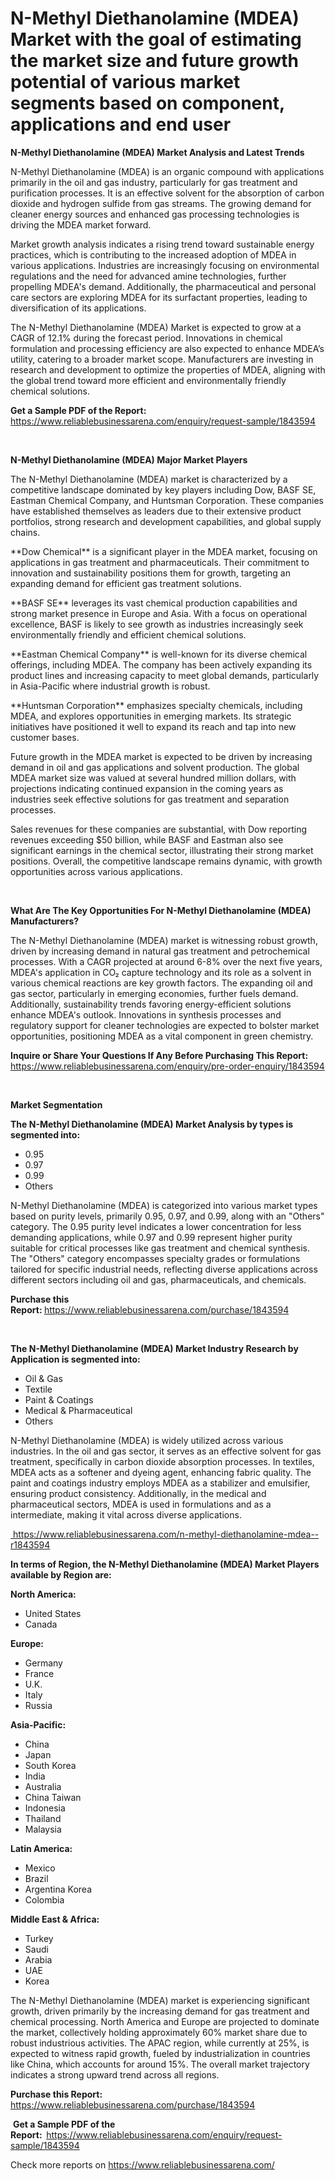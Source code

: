 <p><h1>N-Methyl Diethanolamine (MDEA) Market with the goal of estimating the market size and future growth potential of various market segments based on component, applications and end user</h1></p><p><strong>N-Methyl Diethanolamine (MDEA) Market Analysis and Latest Trends</strong></p>
<p><p>N-Methyl Diethanolamine (MDEA) is an organic compound with applications primarily in the oil and gas industry, particularly for gas treatment and purification processes. It is an effective solvent for the absorption of carbon dioxide and hydrogen sulfide from gas streams. The growing demand for cleaner energy sources and enhanced gas processing technologies is driving the MDEA market forward. </p><p>Market growth analysis indicates a rising trend toward sustainable energy practices, which is contributing to the increased adoption of MDEA in various applications. Industries are increasingly focusing on environmental regulations and the need for advanced amine technologies, further propelling MDEA's demand. Additionally, the pharmaceutical and personal care sectors are exploring MDEA for its surfactant properties, leading to diversification of its applications.</p><p>The N-Methyl Diethanolamine (MDEA) Market is expected to grow at a CAGR of 12.1% during the forecast period. Innovations in chemical formulation and processing efficiency are also expected to enhance MDEA’s utility, catering to a broader market scope. Manufacturers are investing in research and development to optimize the properties of MDEA, aligning with the global trend toward more efficient and environmentally friendly chemical solutions.</p></p>
<p><strong>Get a Sample PDF of the Report:&nbsp;</strong> <a href="https://www.reliablebusinessarena.com/enquiry/request-sample/1843594?utm_campaign=2202&utm_medium=2&utm_source=Github&utm_content=ia&utm_term=03022025&utm_id=n-methyl-diethanolamine-mdea">https://www.reliablebusinessarena.com/enquiry/request-sample/1843594</a></p>
<p>&nbsp;</p>
<p><strong>N-Methyl Diethanolamine (MDEA) Major Market Players</strong></p>
<p><p>The N-Methyl Diethanolamine (MDEA) market is characterized by a competitive landscape dominated by key players including Dow, BASF SE, Eastman Chemical Company, and Huntsman Corporation. These companies have established themselves as leaders due to their extensive product portfolios, strong research and development capabilities, and global supply chains.</p><p>**Dow Chemical** is a significant player in the MDEA market, focusing on applications in gas treatment and pharmaceuticals. Their commitment to innovation and sustainability positions them for growth, targeting an expanding demand for efficient gas treatment solutions.</p><p>**BASF SE** leverages its vast chemical production capabilities and strong market presence in Europe and Asia. With a focus on operational excellence, BASF is likely to see growth as industries increasingly seek environmentally friendly and efficient chemical solutions.</p><p>**Eastman Chemical Company** is well-known for its diverse chemical offerings, including MDEA. The company has been actively expanding its product lines and increasing capacity to meet global demands, particularly in Asia-Pacific where industrial growth is robust.</p><p>**Huntsman Corporation** emphasizes specialty chemicals, including MDEA, and explores opportunities in emerging markets. Its strategic initiatives have positioned it well to expand its reach and tap into new customer bases.</p><p>Future growth in the MDEA market is expected to be driven by increasing demand in oil and gas applications and solvent production. The global MDEA market size was valued at several hundred million dollars, with projections indicating continued expansion in the coming years as industries seek effective solutions for gas treatment and separation processes.</p><p>Sales revenues for these companies are substantial, with Dow reporting revenues exceeding $50 billion, while BASF and Eastman also see significant earnings in the chemical sector, illustrating their strong market positions. Overall, the competitive landscape remains dynamic, with growth opportunities across various applications.</p></p>
<p>&nbsp;</p>
<p><strong>What Are The Key Opportunities For N-Methyl Diethanolamine (MDEA) Manufacturers?</strong></p>
<p><p>The N-Methyl Diethanolamine (MDEA) market is witnessing robust growth, driven by increasing demand in natural gas treatment and petrochemical processes. With a CAGR projected at around 6-8% over the next five years, MDEA's application in CO₂ capture technology and its role as a solvent in various chemical reactions are key growth factors. The expanding oil and gas sector, particularly in emerging economies, further fuels demand. Additionally, sustainability trends favoring energy-efficient solutions enhance MDEA's outlook. Innovations in synthesis processes and regulatory support for cleaner technologies are expected to bolster market opportunities, positioning MDEA as a vital component in green chemistry.</p></p>
<p><strong>Inquire or Share Your Questions If Any Before Purchasing This Report:</strong> <a href="https://www.reliablebusinessarena.com/enquiry/pre-order-enquiry/1843594?utm_campaign=2202&utm_medium=2&utm_source=Github&utm_content=ia&utm_term=03022025&utm_id=n-methyl-diethanolamine-mdea">https://www.reliablebusinessarena.com/enquiry/pre-order-enquiry/1843594</a></p>
<p>&nbsp;</p>
<p><strong>Market Segmentation</strong></p>
<p><strong>The N-Methyl Diethanolamine (MDEA) Market Analysis by types is segmented into:</strong></p>
<p><ul><li>0.95</li><li>0.97</li><li>0.99</li><li>Others</li></ul></p>
<p><p>N-Methyl Diethanolamine (MDEA) is categorized into various market types based on purity levels, primarily 0.95, 0.97, and 0.99, along with an "Others" category. The 0.95 purity level indicates a lower concentration for less demanding applications, while 0.97 and 0.99 represent higher purity suitable for critical processes like gas treatment and chemical synthesis. The "Others" category encompasses specialty grades or formulations tailored for specific industrial needs, reflecting diverse applications across different sectors including oil and gas, pharmaceuticals, and chemicals.</p></p>
<p><strong>Purchase this Report:&nbsp;</strong><a href="https://www.reliablebusinessarena.com/purchase/1843594?utm_campaign=2202&utm_medium=2&utm_source=Github&utm_content=ia&utm_term=03022025&utm_id=n-methyl-diethanolamine-mdea">https://www.reliablebusinessarena.com/purchase/1843594</a></p>
<p>&nbsp;</p>
<p><strong>The N-Methyl Diethanolamine (MDEA) Market Industry Research by Application is segmented into:</strong></p>
<p><ul><li>Oil & Gas</li><li>Textile</li><li>Paint & Coatings</li><li>Medical & Pharmaceutical</li><li>Others</li></ul></p>
<p><p>N-Methyl Diethanolamine (MDEA) is widely utilized across various industries. In the oil and gas sector, it serves as an effective solvent for gas treatment, specifically in carbon dioxide absorption processes. In textiles, MDEA acts as a softener and dyeing agent, enhancing fabric quality. The paint and coatings industry employs MDEA as a stabilizer and emulsifier, ensuring product consistency. Additionally, in the medical and pharmaceutical sectors, MDEA is used in formulations and as a intermediate, making it vital across diverse applications.</p></p>
<p><a href="https://www.reliablebusinessarena.com/n-methyl-diethanolamine-mdea--r1843594?utm_campaign=2202&utm_medium=2&utm_source=Github&utm_content=ia&utm_term=03022025&utm_id=n-methyl-diethanolamine-mdea">&nbsp;https://www.reliablebusinessarena.com/n-methyl-diethanolamine-mdea--r1843594</a></p>
<p><strong>In terms of Region, the N-Methyl Diethanolamine (MDEA) Market Players available by Region are:</strong></p>
<p>
    <p> <strong> North America: </strong>
        <ul>
            <li>United States</li>
            <li>Canada</li>
        </ul>
        </p> 
    <p> <strong> Europe: </strong>
        <ul>
            <li>Germany</li>
            <li>France</li>
            <li>U.K.</li>
            <li>Italy</li>
            <li>Russia</li>
        </ul>
        </p> 
    <p> <strong> Asia-Pacific: </strong>
        <ul>
            <li>China</li>
            <li>Japan</li>
            <li>South Korea</li>
            <li>India</li>
            <li>Australia</li>
            <li>China Taiwan</li>
            <li>Indonesia</li>
            <li>Thailand</li>
            <li>Malaysia</li>
        </ul>
        </p> 
    <p> <strong> Latin America: </strong>
        <ul>
            <li>Mexico</li>
            <li>Brazil</li>
            <li>Argentina Korea</li>
            <li>Colombia</li>
        </ul>
        </p> 
    <p> <strong> Middle East & Africa: </strong>
        <ul>
            <li>Turkey</li>
            <li>Saudi</li>
            <li>Arabia</li>
            <li>UAE</li>
            <li>Korea</li>
        </ul>
    </p>
    </p>
<p><p>The N-Methyl Diethanolamine (MDEA) market is experiencing significant growth, driven primarily by the increasing demand for gas treatment and chemical processing. North America and Europe are projected to dominate the market, collectively holding approximately 60% market share due to robust industrious activities. The APAC region, while currently at 25%, is expected to witness rapid growth, fueled by industrialization in countries like China, which accounts for around 15%. The overall market trajectory indicates a strong upward trend across all regions.</p></p>
<p><strong>Purchase this Report: </strong><a href="https://www.reliablebusinessarena.com/purchase/1843594?utm_campaign=2202&utm_medium=2&utm_source=Github&utm_content=ia&utm_term=03022025&utm_id=n-methyl-diethanolamine-mdea">https://www.reliablebusinessarena.com/purchase/1843594</a></p>
<p>&nbsp;<strong>Get a Sample PDF of the Report:&nbsp;&nbsp;</strong><a href="https://www.reliablebusinessarena.com/enquiry/request-sample/1843594?utm_campaign=2202&utm_medium=2&utm_source=Github&utm_content=ia&utm_term=03022025&utm_id=n-methyl-diethanolamine-mdea">https://www.reliablebusinessarena.com/enquiry/request-sample/1843594</a></p>
<p><strong></strong></p>
<p>Check more reports on <a href="https://www.reliablebusinessarena.com/?utm_campaign=2202&utm_medium=2&utm_source=Github&utm_content=ia&utm_term=03022025&utm_id=n-methyl-diethanolamine-mdea">https://www.reliablebusinessarena.com/</a></p>